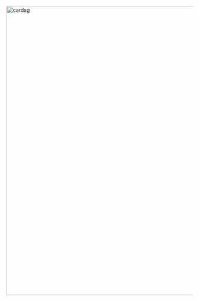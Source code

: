 <img width="779" alt="cardsg" src="https://github.com/Avinash8225048544/Cards-gradient-border-/assets/78852355/cf91faf6-26c3-41d7-bcb7-bcf52052811d">
